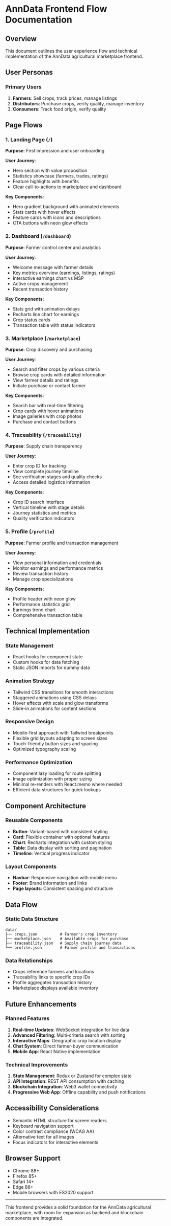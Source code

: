 # AnnData Frontend Flow Documentation

## Overview
This document outlines the user experience flow and technical implementation of the AnnData agricultural marketplace frontend.

## User Personas

### Primary Users
1. **Farmers**: Sell crops, track prices, manage listings
2. **Distributors**: Purchase crops, verify quality, manage inventory
3. **Consumers**: Track food origin, verify quality

## Page Flows

### 1. Landing Page (`/`)
**Purpose**: First impression and user onboarding

**User Journey**:
- Hero section with value proposition
- Statistics showcase (farmers, trades, ratings)
- Feature highlights with benefits
- Clear call-to-actions to marketplace and dashboard

**Key Components**:
- Hero gradient background with animated elements
- Stats cards with hover effects
- Feature cards with icons and descriptions
- CTA buttons with neon glow effects

### 2. Dashboard (`/dashboard`)
**Purpose**: Farmer control center and analytics

**User Journey**:
- Welcome message with farmer details
- Key metrics overview (earnings, listings, ratings)
- Interactive earnings chart vs MSP
- Active crops management
- Recent transaction history

**Key Components**:
- Stats grid with animation delays
- Recharts line chart for earnings
- Crop status cards
- Transaction table with status indicators

### 3. Marketplace (`/marketplace`)
**Purpose**: Crop discovery and purchasing

**User Journey**:
- Search and filter crops by various criteria
- Browse crop cards with detailed information
- View farmer details and ratings
- Initiate purchase or contact farmer

**Key Components**:
- Search bar with real-time filtering
- Crop cards with hover animations
- Image galleries with crop photos
- Purchase and contact buttons

### 4. Traceability (`/traceability`)
**Purpose**: Supply chain transparency

**User Journey**:
- Enter crop ID for tracking
- View complete journey timeline
- See verification stages and quality checks
- Access detailed logistics information

**Key Components**:
- Crop ID search interface
- Vertical timeline with stage details
- Journey statistics and metrics
- Quality verification indicators

### 5. Profile (`/profile`)
**Purpose**: Farmer profile and transaction management

**User Journey**:
- View personal information and credentials
- Monitor earnings and performance metrics
- Review transaction history
- Manage crop specializations

**Key Components**:
- Profile header with neon glow
- Performance statistics grid
- Earnings trend chart
- Comprehensive transaction table

## Technical Implementation

### State Management
- React hooks for component state
- Custom hooks for data fetching
- Static JSON imports for dummy data

### Animation Strategy
- Tailwind CSS transitions for smooth interactions
- Staggered animations using CSS delays
- Hover effects with scale and glow transforms
- Slide-in animations for content sections

### Responsive Design
- Mobile-first approach with Tailwind breakpoints
- Flexible grid layouts adapting to screen sizes
- Touch-friendly button sizes and spacing
- Optimized typography scaling

### Performance Optimization
- Component lazy loading for route splitting
- Image optimization with proper sizing
- Minimal re-renders with React.memo where needed
- Efficient data structures for quick lookups

## Component Architecture

### Reusable Components
- **Button**: Variant-based with consistent styling
- **Card**: Flexible container with optional features
- **Chart**: Recharts integration with custom styling
- **Table**: Data display with sorting and pagination
- **Timeline**: Vertical progress indicator

### Layout Components
- **Navbar**: Responsive navigation with mobile menu
- **Footer**: Brand information and links
- **Page layouts**: Consistent spacing and structure

## Data Flow

### Static Data Structure
```
data/
├── crops.json          # Farmer's crop inventory
├── marketplace.json    # Available crops for purchase
├── traceability.json   # Supply chain journey data
└── profile.json        # Farmer profile and transactions
```

### Data Relationships
- Crops reference farmers and locations
- Traceability links to specific crop IDs
- Profile aggregates transaction history
- Marketplace displays available inventory

## Future Enhancements

### Planned Features
1. **Real-time Updates**: WebSocket integration for live data
2. **Advanced Filtering**: Multi-criteria search with sorting
3. **Interactive Maps**: Geographic crop location display
4. **Chat System**: Direct farmer-buyer communication
5. **Mobile App**: React Native implementation

### Technical Improvements
1. **State Management**: Redux or Zustand for complex state
2. **API Integration**: REST API consumption with caching
3. **Blockchain Integration**: Web3 wallet connectivity
4. **Progressive Web App**: Offline capability and push notifications

## Accessibility Considerations

- Semantic HTML structure for screen readers
- Keyboard navigation support
- Color contrast compliance (WCAG AA)
- Alternative text for all images
- Focus indicators for interactive elements

## Browser Support

- Chrome 88+
- Firefox 85+
- Safari 14+
- Edge 88+
- Mobile browsers with ES2020 support

---

This frontend provides a solid foundation for the AnnData agricultural marketplace, with room for expansion as backend and blockchain components are integrated.